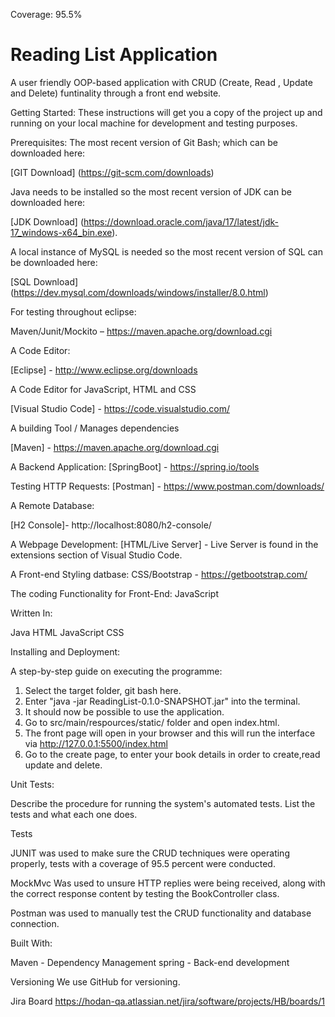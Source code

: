 Coverage: 95.5%

# Reading List Application

A user friendly OOP-based application with CRUD (Create, Read , Update and Delete) funtinality through a front end website.

​Getting Started:
These instructions will get you a copy of the project up and running on your local machine for development and testing purposes. 

Prerequisites:
The most recent version of Git Bash; which can be downloaded here:

[GIT Download] (https://git-scm.com/downloads)

Java needs to be installed so the most recent version of JDK can be downloaded here:

[JDK Download] (https://download.oracle.com/java/17/latest/jdk-17_windows-x64_bin.exe).

A local instance of MySQL is needed so the most recent version of SQL can be downloaded here:

[SQL Download] (https://dev.mysql.com/downloads/windows/installer/8.0.html)

For testing throughout eclipse:

Maven/Junit/Mockito –  https://maven.apache.org/download.cgi

A Code Editor: 

[Eclipse] - http://www.eclipse.org/downloads

A Code Editor for JavaScript, HTML and CSS

[Visual Studio Code] - https://code.visualstudio.com/

A building Tool / Manages dependencies

[Maven] - https://maven.apache.org/download.cgi

A Backend Application:
[SpringBoot] - https://spring.io/tools

Testing HTTP Requests:
[Postman] - https://www.postman.com/downloads/

A Remote Database:

[H2 Console]- http://localhost:8080/h2-console/

A Webpage Development:
[HTML/Live Server] - Live Server is found in the extensions section of Visual Studio Code.

A Front-end Styling datbase:
CSS/Bootstrap - https://getbootstrap.com/

The coding Functionality for Front-End:
JavaScript


Written In:

Java
HTML
JavaScript
CSS

Installing and Deployment:

A step-by-step guide on executing the programme:


1) Select the target folder, git bash here.
2) Enter "java -jar ReadingList-0.1.0-SNAPSHOT.jar" into the terminal.
3) It should now be possible to use the application.
4) Go to src/main/respources/static/ folder and open index.html.
5) The front page will open in your browser and this will run the interface via http://127.0.0.1:5500/index.html
6) Go to the create page, to enter your book details in order to create,read update and delete.


Unit Tests:

Describe the procedure for running the system's automated tests. List the tests and what each one does.

Tests

JUNIT was used to make sure the CRUD techniques were operating properly, tests with a coverage of 95.5 percent were conducted.

MockMvc Was used to unsure HTTP replies were being received, along with the correct response content by testing the BookController class.

Postman was used to manually test the CRUD functionality and database connection.

Built With:

Maven - Dependency Management
spring - Back-end development


Versioning
We use GitHub for versioning.

Jira Board
https://hodan-qa.atlassian.net/jira/software/projects/HB/boards/1 
